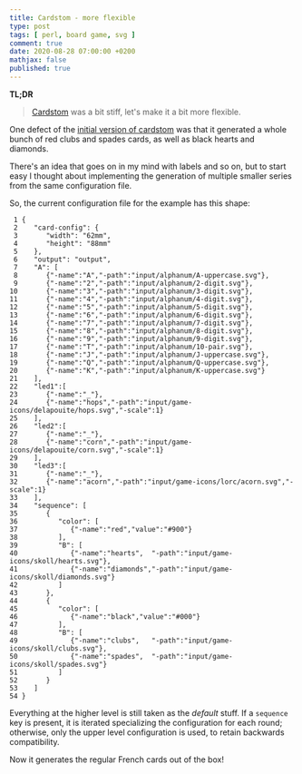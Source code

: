 ```yaml
---
title: Cardstom - more flexible
type: post
tags: [ perl, board game, svg ]
comment: true
date: 2020-08-28 07:00:00 +0200
mathjax: false
published: true
---
```


**TL;DR**

> [Cardstom][initial-cs] was a bit stiff, let's make it a bit more
> flexible.

One defect of the [initial version of cardstom][initial-cs] was that it
generated a whole bunch of red clubs and spades cards, as well as black
hearts and diamonds.

There's an idea that goes on in my mind with labels and so on, but to
start easy I thought about implementing the generation of multiple
smaller series from the same configuration file.

So, the current configuration file for the example has this shape:

```text
 1 {
 2    "card-config": {
 3       "width": "62mm",
 4       "height": "88mm"
 5    },
 6    "output": "output",
 7    "A": [
 8       {"-name":"A","-path":"input/alphanum/A-uppercase.svg"},
 9       {"-name":"2","-path":"input/alphanum/2-digit.svg"},
10       {"-name":"3","-path":"input/alphanum/3-digit.svg"},
11       {"-name":"4","-path":"input/alphanum/4-digit.svg"},
12       {"-name":"5","-path":"input/alphanum/5-digit.svg"},
13       {"-name":"6","-path":"input/alphanum/6-digit.svg"},
14       {"-name":"7","-path":"input/alphanum/7-digit.svg"},
15       {"-name":"8","-path":"input/alphanum/8-digit.svg"},
16       {"-name":"9","-path":"input/alphanum/9-digit.svg"},
17       {"-name":"T","-path":"input/alphanum/10-pair.svg"},
18       {"-name":"J","-path":"input/alphanum/J-uppercase.svg"},
19       {"-name":"Q","-path":"input/alphanum/Q-uppercase.svg"},
20       {"-name":"K","-path":"input/alphanum/K-uppercase.svg"}
21    ],
22    "led1":[
23       {"-name":"_"},
24       {"-name":"hops","-path":"input/game-icons/delapouite/hops.svg","-scale":1}
25    ],
26    "led2":[
27       {"-name":"_"},
28       {"-name":"corn","-path":"input/game-icons/delapouite/corn.svg","-scale":1}
29    ],
30    "led3":[
31       {"-name":"_"},
32       {"-name":"acorn","-path":"input/game-icons/lorc/acorn.svg","-scale":1}
33    ],
34    "sequence": [
35       {
36          "color": [
37             {"-name":"red","value":"#900"}
38          ],
39          "B": [
40             {"-name":"hearts",  "-path":"input/game-icons/skoll/hearts.svg"},
41             {"-name":"diamonds","-path":"input/game-icons/skoll/diamonds.svg"}
42          ]
43       },
44       {
45          "color": [
46             {"-name":"black","value":"#000"}
47          ],
48          "B": [
49             {"-name":"clubs",   "-path":"input/game-icons/skoll/clubs.svg"},
50             {"-name":"spades",  "-path":"input/game-icons/skoll/spades.svg"}
51          ]
52       }
53    ]
54 }
```

Everything at the higher level is still taken as the *default* stuff. If
a `sequence` key is present, it is iterated specializing the
configuration for each round; otherwise, only the upper level
configuration is used, to retain backwards compatibility.

Now it generates the regular French cards out of the box!

[initial-cs]: https://github.com/polettix/cardstom/tree/5bb521323cceb3d6576bbeae9552aa680e744e22
[this-cs]: https://github.com/polettix/cardstom/tree/a49d21f6acfc706eb8702793a287639c78e8517d
